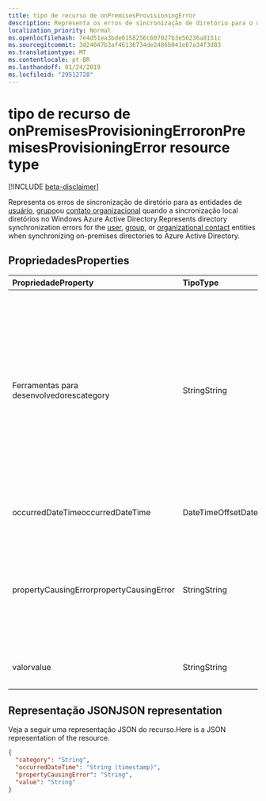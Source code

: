 ```yaml
---
title: tipo de recurso de onPremisesProvisioningError
description: Representa os erros de sincronização de diretório para o usuário, grupo ou organizacionais entidades visita quando a sincronização local diretórios no Windows Azure Active Directory.
localization_priority: Normal
ms.openlocfilehash: 7e4d51ea3bde6158256c607027b3e56236a8151c
ms.sourcegitcommit: 3d24047b3af46136734de2486b041e67a34f3d83
ms.translationtype: MT
ms.contentlocale: pt-BR
ms.lasthandoff: 01/24/2019
ms.locfileid: "29512728"
---
```

# <a name="onpremisesprovisioningerror-resource-type"></a><span data-ttu-id="8e1d2-103">tipo de recurso de onPremisesProvisioningError</span><span class="sxs-lookup"><span data-stu-id="8e1d2-103">onPremisesProvisioningError resource type</span></span>

[!INCLUDE [beta-disclaimer](../../includes/beta-disclaimer.md)]

<span data-ttu-id="8e1d2-104">Representa os erros de sincronização de diretório para as entidades de [usuário](user.md), [grupo](group.md)ou [contato organizacional](orgcontact.md) quando a sincronização local diretórios no Windows Azure Active Directory.</span><span class="sxs-lookup"><span data-stu-id="8e1d2-104">Represents directory synchronization errors for the [user](user.md), [group](group.md), or [organizational contact](orgcontact.md) entities when synchronizing on-premises directories to Azure Active Directory.</span></span>

## <a name="properties"></a><span data-ttu-id="8e1d2-105">Propriedades</span><span class="sxs-lookup"><span data-stu-id="8e1d2-105">Properties</span></span>

| <span data-ttu-id="8e1d2-106">Propriedade</span><span class="sxs-lookup"><span data-stu-id="8e1d2-106">Property</span></span> | <span data-ttu-id="8e1d2-107">Tipo</span><span class="sxs-lookup"><span data-stu-id="8e1d2-107">Type</span></span> | <span data-ttu-id="8e1d2-108">Descrição</span><span class="sxs-lookup"><span data-stu-id="8e1d2-108">Description</span></span> |
|:---------------|:--------|:----------|
|<span data-ttu-id="8e1d2-109">Ferramentas para desenvolvedores</span><span class="sxs-lookup"><span data-stu-id="8e1d2-109">category</span></span>|<span data-ttu-id="8e1d2-110">String</span><span class="sxs-lookup"><span data-stu-id="8e1d2-110">String</span></span>| <span data-ttu-id="8e1d2-111">Categoria do erro provisionamento.</span><span class="sxs-lookup"><span data-stu-id="8e1d2-111">Category of the provisioning error.</span></span> <span data-ttu-id="8e1d2-112">Observação: No momento, há apenas um valor possível.</span><span class="sxs-lookup"><span data-stu-id="8e1d2-112">Note: Currently, there is only one possible value.</span></span> <span data-ttu-id="8e1d2-113">Valores possíveis: *PropertyConflict* - indica um valor de propriedade não é exclusivo.</span><span class="sxs-lookup"><span data-stu-id="8e1d2-113">Possible value: *PropertyConflict* - indicates a property value is not unique.</span></span> <span data-ttu-id="8e1d2-114">Outros objetos contenham o mesmo valor da propriedade.</span><span class="sxs-lookup"><span data-stu-id="8e1d2-114">Other objects contain the same value for the property.</span></span> |
|<span data-ttu-id="8e1d2-115">occurredDateTime</span><span class="sxs-lookup"><span data-stu-id="8e1d2-115">occurredDateTime</span></span>|<span data-ttu-id="8e1d2-116">DateTimeOffset</span><span class="sxs-lookup"><span data-stu-id="8e1d2-116">DateTimeOffset</span></span>| <span data-ttu-id="8e1d2-117">A data e hora em que o erro ocorreu.</span><span class="sxs-lookup"><span data-stu-id="8e1d2-117">The date and time at which the error occurred.</span></span> |
|<span data-ttu-id="8e1d2-118">propertyCausingError</span><span class="sxs-lookup"><span data-stu-id="8e1d2-118">propertyCausingError</span></span>|<span data-ttu-id="8e1d2-119">String</span><span class="sxs-lookup"><span data-stu-id="8e1d2-119">String</span></span>| <span data-ttu-id="8e1d2-120">Nome da propriedade diretório que causou o erro.</span><span class="sxs-lookup"><span data-stu-id="8e1d2-120">Name of the directory property causing the error.</span></span> <span data-ttu-id="8e1d2-121">Valores possíveis atuais: *UserPrincipalName* ou *ProxyAddress*</span><span class="sxs-lookup"><span data-stu-id="8e1d2-121">Current possible values: *UserPrincipalName* or *ProxyAddress*</span></span> |
|<span data-ttu-id="8e1d2-122">valor</span><span class="sxs-lookup"><span data-stu-id="8e1d2-122">value</span></span>|<span data-ttu-id="8e1d2-123">String</span><span class="sxs-lookup"><span data-stu-id="8e1d2-123">String</span></span>| <span data-ttu-id="8e1d2-124">Valor da propriedade que causou o erro.</span><span class="sxs-lookup"><span data-stu-id="8e1d2-124">Value of the property causing the error.</span></span> |

## <a name="json-representation"></a><span data-ttu-id="8e1d2-125">Representação JSON</span><span class="sxs-lookup"><span data-stu-id="8e1d2-125">JSON representation</span></span>
<span data-ttu-id="8e1d2-126">Veja a seguir uma representação JSON do recurso.</span><span class="sxs-lookup"><span data-stu-id="8e1d2-126">Here is a JSON representation of the resource.</span></span>

<!-- {
  "blockType": "resource",
  "optionalProperties": [

  ],
  "@odata.type": "microsoft.graph.onPremisesProvisioningError"
}-->

```json
{
  "category": "String",
  "occurredDateTime": "String (timestamp)",
  "propertyCausingError": "String",
  "value": "String"
}

```


<!-- uuid: 8fcb5dbc-d5aa-4681-8e31-b001d5168d79
2015-10-25 14:57:30 UTC -->
<!--
{
  "type": "#page.annotation",
  "description": "onPremisesProvisioningError resource",
  "keywords": "",
  "section": "documentation",
  "tocPath": "",
  "suppressions": [
    "Error: /api-reference/beta/resources/onpremisesprovisioningerror.md:\r\n      Exception processing links.\r\n    System.ArgumentException: Link Definition was null. Link text: !INCLUDE [beta-disclaimer](../../includes/beta-disclaimer.md)\r\n      at ApiDoctor.Validation.DocFile.get_LinkDestinations()\r\n      at ApiDoctor.Validation.DocSet.ValidateLinks(Boolean includeWarnings, String[] relativePathForFiles, IssueLogger issues, Boolean requireFilenameCaseMatch, Boolean printOrphanedFiles)"
  ]
}
-->
